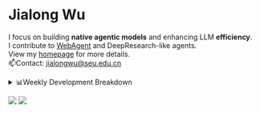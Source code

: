 #  Jialong Wu

I focus on building **native agentic models** and enhancing LLM **efficiency**.<br>
I contribute to [WebAgent](https://github.com/Alibaba-NLP/WebAgent) and DeepResearch-like agents.<br>
View my [homepage](https://callanwu.github.io/) for more details. <br>
📫Contact: jialongwu@seu.edu.cn

<details><summary>📊Weekly Development Breakdown</summary>

<!--START_SECTION:waka-->

```txt
From: 12 July 2025 - To: 19 July 2025

Total Time: 4 hrs 25 mins

Python     2 hrs 12 mins   ████████████▓░░░░░░░░░░░░   50.15 %
JSON       1 hr 38 mins    █████████▒░░░░░░░░░░░░░░░   37.35 %
Bash       16 mins         █▓░░░░░░░░░░░░░░░░░░░░░░░   06.21 %
Markdown   12 mins         █░░░░░░░░░░░░░░░░░░░░░░░░   04.59 %
Text       2 mins          ▒░░░░░░░░░░░░░░░░░░░░░░░░   01.00 %
```

<!--END_SECTION:waka-->

[![wakatime](https://wakatime.com/badge/user/c6720b29-9431-4a60-bc9d-e1fb2b6bd65f.svg)](https://wakatime.com/@c6720b29-9431-4a60-bc9d-e1fb2b6bd65f)
</details>

[![](https://img.shields.io/badge/Google%20Scholar-4385FE.svg?&color=d6d6d6&style=flat-square&logo=google-scholar)](https://scholar.google.com/citations?user=6eg2m4YAAAAJ)
![](https://komarev.com/ghpvc/?username=callanwu)
